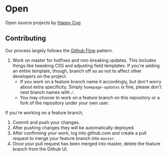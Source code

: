 Open
====

Open source projects by [Happy Cog](http://happycog.com)

Contributing
----

Our process largely follows the [Github Flow][1] pattern.

[1]:http://scottchacon.com/2011/08/31/github-flow.html

1. Work on master for hotfixes and non-breaking updates. This includes things like tweaking CSS and adjusting field templates. If you're adding an entire template, though, branch off so as not to affect other developers on the project.
    * If you work on a feature branch name it accordingly, but don't worry about extra specificity. Simply `homepage-updates` is fine, please don't nest branch names with `/`.
    * You may choose to work on a feature branch on this repository or a fork of the repository under your own user.

If you're working on a feature branch,

1. Commit and push your changes.
4. After pushing changes they will be automatically deployed.
5. After confirming your work, log into github.com and create a pull request to merge your feature branch into `master`.
6. Once your pull request has been merged into master, delete the feature branch from the Github UI.